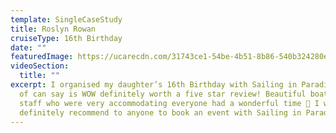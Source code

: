 ```yaml
---
template: SingleCaseStudy
title: Roslyn Rowan
cruiseType: 16th Birthday
date: ""
featuredImage: https://ucarecdn.com/31743ce1-54be-4b51-8b86-540b324280e1/
videoSection:
  title: ""
excerpt: I organised my daughter’s 16th Birthday with Sailing in Paradise & all
  of can say is WOW definitely worth a five star review! Beautiful boat amazing
  staff who were very accommodating everyone had a wonderful time 🤩 I would
  definitely recommend to anyone to book an event with Sailing in Paradise
---
```

